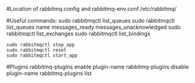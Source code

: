 #Location of rabbitmq.config and rabbitmq-env.conf
/etc/rabbitmq/

#Useful commands:
    sudo rabbitmqctl list_queues
    sudo rabbitmqctl list_queues name messages_ready messages_unacknowledged
    sudo rabbitmqctl list_exchanges
    sudo rabbitmqctl list_bindings

    sudo rabbitmqctl stop_app
    sudo rabbitmqctl reset
    sudo rabbitmqctl start_app
    
#Plugins
    rabbitmq-plugins enable plugin-name
    rabbitmq-plugins disable plugin-name
    rabbitmq-plugins list
    
    